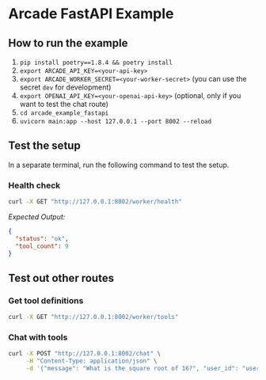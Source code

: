 # Arcade FastAPI Example

## How to run the example

1. `pip install poetry==1.8.4 && poetry install`
2. `export ARCADE_API_KEY=<your-api-key>`
3. `export ARCADE_WORKER_SECRET=<your-worker-secret>` (you can use the secret `dev` for development)
4. `export OPENAI_API_KEY=<your-openai-api-key>` (optional, only if you want to test the chat route)
5. `cd arcade_example_fastapi`
6. `uvicorn main:app --host 127.0.0.1 --port 8002 --reload`

## Test the setup
In a separate terminal, run the following command to test the setup.

### Health check
```bash
curl -X GET "http://127.0.0.1:8002/worker/health"
```
*Expected Output:*
```json
{
  "status": "ok",
  "tool_count": 9
}
```

## Test out other routes
### Get tool definitions
```bash
curl -X GET "http://127.0.0.1:8002/worker/tools"
```

### Chat with tools
```bash
curl -X POST "http://127.0.0.1:8002/chat" \
     -H "Content-Type: application/json" \
     -d '{"message": "What is the square root of 16?", "user_id": "user@example.com"}'
```
